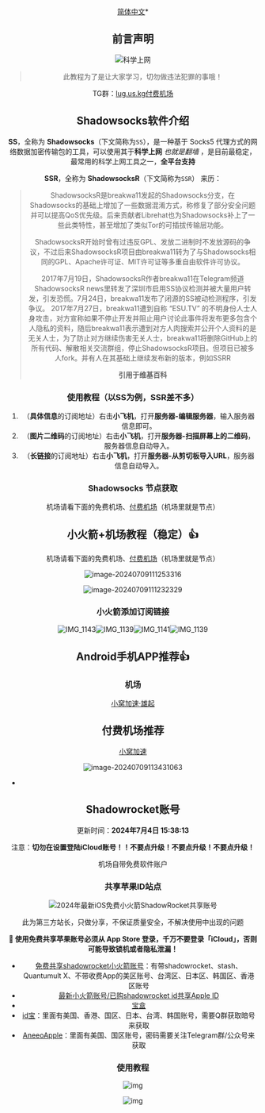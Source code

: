 <center>

 [简体中文](README.md)*

## 前言声明

![科学上网](https://ae01.alicdn.com/kf/Udbfe7cc277c149b4b54771c110000acc6.png)

> 此教程为了是让大家学习，切勿做违法犯罪的事哦！

TG群：[lug.us.kg](https://t.me/+OBCGYf7r5RRkMTM9)[付费机场](lug.us.kg)


## Shadowsocks软件介绍

**SS**，全称为 **Shadowsocks**（下文简称为`SS`），是一种基于 Socks5 代理方式的网络数据加密传输包的工具，可以使用其于**科学上网** _也就是翻墙_ ，是目前最稳定，最常用的科学上网工具之一，**全平台支持**

**SSR**，全称为 **ShadowsocksR**（下文简称为`SSR`）
来历：

> ShadowsocksR是breakwa11发起的Shadowsocks分支，在Shadowsocks的基础上增加了一些数据混淆方式，称修复了部分安全问题并可以提高QoS优先级。后来贡献者Librehat也为Shadowsocks补上了一些此类特性，甚至增加了类似Tor的可插拔传输层功能。
>
> ShadowsocksR开始时曾有过违反GPL、发放二进制时不发放源码的争议，不过后来ShadowsocksR项目由breakwa11转为了与Shadowsocks相同的GPL、Apache许可证、MIT许可证等多重自由软件许可协议。
>
> 2017年7月19日，ShadowsocksR作者breakwa11在Telegram频道ShadowsocksR news里转发了深圳市启用SS协议检测并被大量用户转发，引发恐慌。7月24日，breakwa11发布了闭源的SS被动检测程序，引发争议。 2017年7月27日，breakwa11遭到自称 “ESU.TV” 的不明身份人士人身攻击，对方宣称如果不停止开发并阻止用户讨论此事件将发布更多包含个人隐私的资料，随后breakwa11表示遭到对方人肉搜索并公开个人资料的是无关人士，为了防止对方继续伤害无关人士，breakwa11将删除GitHub上的所有代码、解散相关交流群组，停止ShadowsocksR项目。但项目已被多人fork。并有人在其基础上继续发布新的版本，例如SSRR
>
> **引用于维基百科**

### 使用教程（以SS为例，SSR差不多）

1.  （**具体信息**的订阅地址）右击**小飞机**，打开**服务器-编辑服务器**，输入服务器信息即可。
2.  （**图片二维码**的订阅地址）右击**小飞机**，打开**服务器-扫描屏幕上的二维码**，服务器信息自动导入。
3.  （**长链接**的订阅地址）右击**小飞机**，打开**服务器-从剪切板导入URL**，服务器信息自动导入。

### Shadowsocks 节点获取

机场请看下面的免费机场、[付费机场](#付费机场推荐)（机场里就是节点）

## 小火箭+机场教程（稳定）👍

机场请看下面的免费机场、[付费机场](lug.us.kg)（机场里就是节点）

![image-20240709111253316](https://github.com/Skylush/V2Ray_clash/tree/main/images/image-20240709111253316.png)

![image-20240709111232329](https://github.com/Skylush/V2Ray_clash/tree/main/images/image-20240709111232329.png)

### 小火箭添加订阅链接

![IMG_1143](https://github.com/Skylush/V2Ray_clash/tree/main/images/IMG_1143.PNG)![IMG_1139](https://github.com/Skylush/V2Ray_clash/tree/main/images/IMG_1139.PNG)![IMG_1141](https://github.com/Skylush/V2Ray_clash/tree/main/images/IMG_1141.PNG)![IMG_1139](https://github.com/Skylush/V2Ray_clash/tree/main/images/IMG_1139.PNG)

## Android手机APP推荐👍



### 机场

[小窝加速·雄起](https://lug.us.kg)

## 付费机场推荐

[小窝加速](https://lug.us.kg)

![image-20240709113431063](https://github.com/Skylush/V2Ray_clash/tree/main/images/image-20240709113431063.png)

- 


## Shadowrocket账号

<!-- updateTime starts -->
更新时间：**2024年7月4日 15:38:13**
<!-- updateTime ends -->

注意：**切勿在设置登陆iCloud账号！！不要点升级！不要点升级！不要点升级！**

机场自带免费软件账户

### 共享苹果ID站点

![2024年最新iOS免费小火箭ShadowRocket共享账号](https://github.com/dongyubin/Free-AppleId-Serve/raw/main/images/shadowrocket-shared-account.webp)

此为第三方站长，只做分享，不保证质量安全，不解决使用中出现的问题

**🔴️ 使用免费共享苹果账号必须从 App Store 登录，千万不要登录「iCloud」，否则可能导致锁机或者隐私泄漏！**

- [免费共享shadowrocket小火箭账号](https://ao.ke/)：有带shadowrocket、stash、Quantumult X、不带收费App的美区账号、台湾区、日本区、韩国区、香港区账号
- [最新小火箭账号/已购shadowrocket id共享Apple ID](https://shenhouyun.com/ios/)
- [宝盒](https://ccbaohe.com/appleID/)
- [id宝](https://idbao.vip/)：里面有美国、香港、国区、日本、台湾、韩国账号，需要Q群获取暗号来获取
- [AneeoApple](https://ios.aneeo.com/books/verification)：里面有美国、国区账号，密码需要关注Telegram群/公众号来获取


### 使用教程
![img](https://camo.githubusercontent.com/7a93d61f8dabe1f6c22cd6b24b266922966222b4a8f4d8f93b001c98cef2bfce/68747470733a2f2f75736163646e2e77616e6764752e736974652f66696c652f626c6f672d63646e2f57502d43444e2d30322f323032332f3230323330323036303930383432362e6a7067)

![img](https://camo.githubusercontent.com/73de3c850c0d5ed7650c1d25ee37a4e10dfddac0274ee3cabfe29a8c23703a8b/68747470733a2f2f75736163646e2e77616e6764752e736974652f66696c652f626c6f672d63646e2f57502d43444e2d30322f323032332f3230323330323036303930393835332e6a7067)
